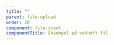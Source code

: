 ```yaml
---
title: ""
parent: file-upload
order: 20
component: file-input
componentTitle: Eksempel på vedhæft fil
---
```


